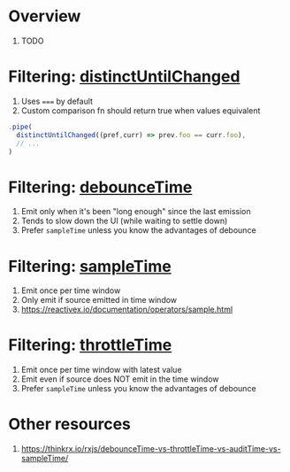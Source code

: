 # Overview
1. TODO



# Filtering: [distinctUntilChanged](https://rxjs.dev/api/index/function/distinctUntilChanged)
1. Uses `===` by default
1. Custom comparison fn should return true when values equivalent
```ts
.pipe(
  distinctUntilChanged((pref,curr) => prev.foo == curr.foo),
  // ...
)
```


# Filtering: [debounceTime](https://rxjs.dev/api/operators/debounceTime)
1. Emit only when it's been "long enough" since the last emission
1. Tends to slow down the UI (while waiting to settle down)
1. Prefer `sampleTime` unless you know the advantages of debounce


# Filtering: [sampleTime](https://rxjs.dev/api/operators/sampleTime)
1. Emit once per time window
1. Only emit if source emitted in time window
1. https://reactivex.io/documentation/operators/sample.html


# Filtering: [throttleTime](https://rxjs.dev/api/operators/throttleTime)
1. Emit once per time window with latest value
1. Emit even if source does NOT emit in the time window
1. Prefer `sampleTime` unless you know the advantages of debounce


# Other resources
1. https://thinkrx.io/rxjs/debounceTime-vs-throttleTime-vs-auditTime-vs-sampleTime/
